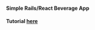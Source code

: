 #### Simple Rails/React Beverage App

#### Tutorial [here](https://blog.heroku.com/a-rock-solid-modern-web-stack)